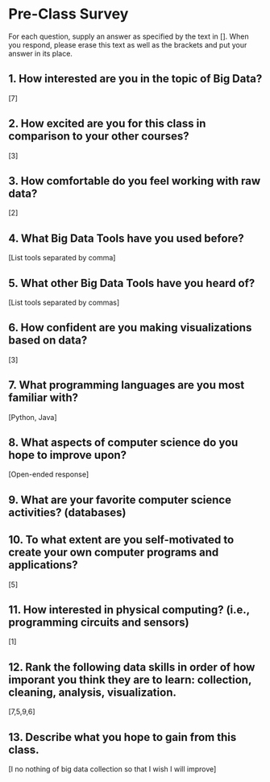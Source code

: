 # Pre-Class Survey

For each question, supply an answer as specified by the text in [].  When you respond, please erase this text as well as the brackets and put your answer in its place.

## 1. How interested are you in the topic of Big Data?
[7]

## 2. How excited are you for this class in comparison to your other courses? 
[3]

## 3. How comfortable do you feel working with raw data?
[2]

## 4. What Big Data Tools have you used before?
[List tools separated by comma]

## 5. What other Big Data Tools have you heard of?
[List tools separated by commas]


## 6. How confident are you making visualizations based on data?
[3]

## 7. What programming languages are you most familiar with?
[Python, Java]

## 8. What aspects of computer science do you hope to improve upon?
[Open-ended response]

## 9. What are your favorite computer science activities? (databases)

## 10. To what extent are you self-motivated to create your own computer programs and applications?
[5]


## 11. How interested in physical computing? (i.e., programming circuits and sensors)
[1]

## 12. Rank the following data skills in order of how imporant you think they are to learn: collection, cleaning, analysis, visualization.
[7,5,9,6]


## 13. Describe what you hope to gain from this class.
[I no nothing of big data collection so that I wish I will improve] 


